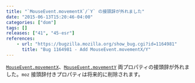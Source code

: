 ```yaml
---
title: "`MouseEvent.movementX`/`Y` の接頭辞が外れました"
date: "2015-06-13T15:20:46-04:00"
categories: ["dom"]
tags: []
releases: ["41", "45-esr"]
references:
    - url: "https://bugzilla.mozilla.org/show_bug.cgi?id=1164981"
      title: "Bug 1164981 - Add MouseEvent.movementX/Y"
---
```

[`MouseEvent.movementX`](https://developer.mozilla.org/docs/Web/API/MouseEvent/movementX)、[`MouseEvent.movementY`](https://developer.mozilla.org/docs/Web/API/MouseEvent/movementY) 両プロパティの接頭辞が外れました。`moz` 接頭辞付きプロパティは将来的に削除されます。
